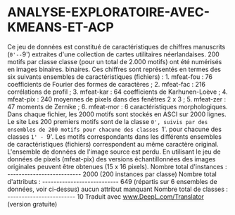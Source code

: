 # ANALYSE-EXPLORATOIRE-AVEC-KMEANS-ET-ACP
Ce jeu de données est constitué de caractéristiques de chiffres manuscrits (`0'--`9') extraites d'une collection de cartes utilitaires néerlandaises. 200 motifs par classe classe (pour un total de 2.000 motifs) ont été numérisés en images binaires. binaires. Ces chiffres sont représentés en termes des six suivants ensembles de caractéristiques (fichiers) :   1. mfeat-fou : 76 coefficients de Fourier des formes de caractères ;  2. mfeat-fac : 216 corrélations de profil ;  3. mfeat-kar : 64 coefficients de Karhunen-Loève ;  4. mfeat-pix : 240 moyennes de pixels dans des fenêtres 2 x 3 ;  5. mfeat-zer : 47 moments de Zernike ;  6. mfeat-mor : 6 caractéristiques morphologiques.   Dans chaque fichier, les 2000 motifs sont stockés en ASCI sur 2000 lignes. Le site Les 200 premiers motifs sont de la classe `0', suivis par des ensembles de 200 motifs pour chacune des classes `1'. pour chacune des classes `1' - `9'. Les motifs correspondants dans les différents ensembles de caractéristiques (fichiers) correspondent au même caractère original.  L'ensemble de données de l'image source est perdu. En utilisant le jeu de données de pixels (mfeat-pix) des versions échantillonnées des images originales peuvent être obtenues (15 x 16 pixels).  Nombre total d'instances : -------------------------- 2000 (200 instances par classe)  Nombre total d'attributs : --------------------------- 649 (répartis sur 6 ensembles de données, voir ci-dessus)  aucun attribut manquant  Nombre total de classes : ------------------------ 10  Traduit avec www.DeepL.com/Translator (version gratuite)
